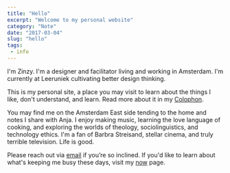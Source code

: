 ```yaml
---
title: "Hello"
excerpt: "Welcome to my personal website"
category: "Note"
date: "2017-03-04"
slug: "hello"
tags:
 - info
---
```

I'm Zinzy. I'm a designer and facilitator living and working in Amsterdam. I'm currently at Leeruniek cultivating better design thinking.

This is my personal site, a place you may visit to learn about the things I like, don't understand, and learn. Read more about it in my [Colophon](/Colophon).

You may find me on the Amsterdam East side tending to the home and notes I share with Anja. I enjoy making music, learning the love language of cooking, and exploring the worlds of theology, sociolinguistics, and technology ethics. I'm a fan of Barbra Streisand, stellar cinema, and truly terrible television. Life is good.

Please reach out via <a href="mailto:zinzy@pm.me">email</a> if you’re so inclined. If you'd like to learn about what's keeping me busy these days, visit my [now](/now) page.